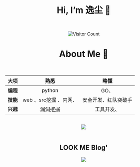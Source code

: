 
<div align="center">
  <h1>Hi, I’m 逸尘 👋</h1>
<br>
	
![Visitor Count](https://profile-counter.glitch.me/yichensec/count.svg)

<div align="center">
<h1> About Me 👋</h1>

<br>

  | 		大项     |    熟悉      |  略懂 |
| :------------- | :----------:|:------------:|
| **编程**| python |GO、
|**技能**| web 、src挖掘 、内网、|安全开发、红队突破手
|**兴趣**|漏洞挖掘|工具开发、

<br>
</div>

<div align="center" ><img order-radius="100px" src="https://cdn.jsdelivr.net/gh/sun0225SUN/photos/images/202108300019556.gif"/></div> </br>
<h2>LOOK ME Blog'</h2>
<img src="https://github.com/yichensec/yichensec/assets/112226904/441aff90-c4ba-45fc-a237-26c486185f2c"/>
